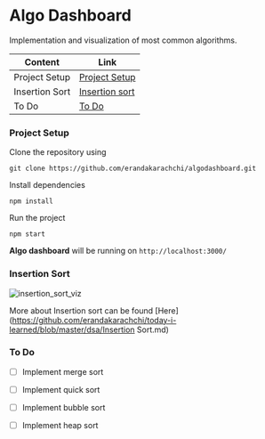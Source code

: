 # Algo Dashboard

Implementation and visualization of most common algorithms.

| Content        | Link                              |
| -------------- | --------------------------------- |
| Project Setup  | [Project Setup](#Project-Setup)   |
| Insertion Sort | [Insertion sort](#Insertion-Sort) |
| To Do          | [To Do](#To-Do)                   |

### Project Setup

Clone the repository using

```shell
git clone https://github.com/erandakarachchi/algodashboard.git
```

Install dependencies

```shell
npm install
```

Run the project

```shell
npm start
```

**Algo dashboard** will be running on `http://localhost:3000/`

### Insertion Sort

![insertion_sort_viz](/docs/assets/insertion_sort_viz.gif)



More about Insertion sort can be found [Here](https://github.com/erandakarachchi/today-i-learned/blob/master/dsa/Insertion Sort.md)

### To Do

- [ ] Implement merge sort

- [ ] Implement quick sort

- [ ] Implement bubble sort

- [ ] Implement heap sort

  
